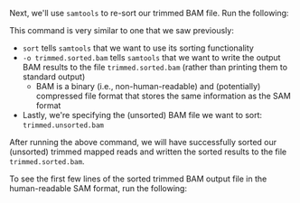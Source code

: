 <script>
import Execute from "$components/Execute.svelte";
</script>

Next, we'll use `samtools` to re-sort our trimmed BAM file. Run the following:

<Execute command="samtools sort -o trimmed.sorted.bam trimmed.unsorted.bam" />

This command is very similar to one that we saw previously:

- `sort` tells `samtools` that we want to use its sorting functionality
- `-o trimmed.sorted.bam` tells `samtools` that we want to write the output BAM results to the file `trimmed.sorted.bam` (rather than printing them to standard output)
  - BAM is a binary (i.e., non-human-readable) and (potentially) compressed file format that stores the same information as the SAM format
- Lastly, we're specifying the (unsorted) BAM file we want to sort: `trimmed.unsorted.bam`

After running the above command, we will have successfully sorted our (unsorted) trimmed mapped reads and written the sorted results to the file `trimmed.sorted.bam`.

To see the first few lines of the sorted trimmed BAM output file in the human-readable SAM format, run the following:

<Execute command="samtools view -h trimmed.sorted.bam | \ head -n 5" />
